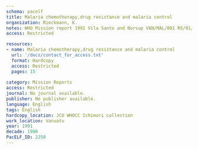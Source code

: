 ```yaml
---
schema: pacelf
title: Malaria chemotherapy,drug resistance and malaria control
organization: Rieckmann, K.
notes: WHO Mission report 1991 Vila Santo and Norsup VAN/MAL/001 RS/91/0279
access: Restricted

resources:
- name: Malaria chemotherapy,drug resistance and malaria control
  url: '/docs/contact_for_access.txt'
  format: Hardcopy
  access: Restricted
  pages: 15
 
category: Mission Reports
access: Restricted
journal: No journal available.
publisher: No publisher available. 
language: English 
tags: English 
hardcopy_location: JCU WHOCC Ichimori collection
work_location: Vanuatu
year: 1991
decade: 1990
PacELF_ID: 2258
---
```

